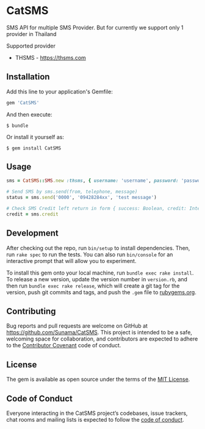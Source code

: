 # CatSMS

SMS API for multiple SMS Provider. But for currently we support only 1 provider in Thailand

Supported provider

* THSMS - https://thsms.com

## Installation

Add this line to your application's Gemfile:

```ruby
gem 'CatSMS'
```

And then execute:

    $ bundle

Or install it yourself as:

    $ gem install CatSMS

## Usage

```ruby
sms = CatSMS::SMS.new :thsms, { username: 'username', password: 'password' }

# Send SMS by sms.send(from, telephone, message)
status = sms.send('0000', '09428284xx', 'test message')

# Check SMS Credit left return in form { success: Boolean, credit: Integer }
credit = sms.credit
```

## Development

After checking out the repo, run `bin/setup` to install dependencies. Then, run `rake spec` to run the tests. You can also run `bin/console` for an interactive prompt that will allow you to experiment.

To install this gem onto your local machine, run `bundle exec rake install`. To release a new version, update the version number in `version.rb`, and then run `bundle exec rake release`, which will create a git tag for the version, push git commits and tags, and push the `.gem` file to [rubygems.org](https://rubygems.org).

## Contributing

Bug reports and pull requests are welcome on GitHub at https://github.com/Sunama/CatSMS. This project is intended to be a safe, welcoming space for collaboration, and contributors are expected to adhere to the [Contributor Covenant](http://contributor-covenant.org) code of conduct.

## License

The gem is available as open source under the terms of the [MIT License](https://opensource.org/licenses/MIT).

## Code of Conduct

Everyone interacting in the CatSMS project’s codebases, issue trackers, chat rooms and mailing lists is expected to follow the [code of conduct](https://github.com/Sunama/CatSMS/blob/master/CODE_OF_CONDUCT.md).
